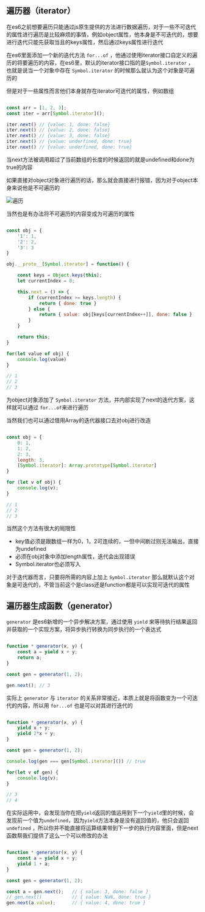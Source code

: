 ## 遍历器（iterator）

在es6之前想要遍历只能通过js原生提供的方法进行数据遍历，对于一些不可迭代的属性进行遍历是比较麻烦的事情，例如object属性，他本身是不可迭代的，想要进行迭代只能先获取当且的keys属性，然后通过keys属性进行迭代

在es6里面添加一个新的迭代方法 `for...of` ，他通过使用iterator接口自定义的遍历的将要遍历的内容，在es6里，默认的iterator接口指的是`Symbol.iterator` ，也就是说当一个对象中存在 `Symbol.iterator` 的时候那么就认为这个对象是可遍历的

但是对于一些属性而言他们本身就存在iterator可迭代的属性，例如数组

``` javascript

const arr = [1, 2, 3];
const iter = arr[Symbol.iterator]();

iter.next() // {value: 1, done: false}
iter.next() // {value: 2, done: false}
iter.next() // {value: 3, done: false}
iter.next() // {value: underfined, done: true}
iter.next() // {value: underfined, done: true}

```

当next方法被调用超过了当前数组的长度的时候返回的就是undefined和done为true的内容

如果直接对object对象进行遍历的话，那么就会直接进行报错，因为对于object本身来说他是不可遍历的

![遍历](../public/image/6.png)

当然也是有办法将不可遍历的内容变成为可遍历的属性

```javascript

const obj = {
    '1': 1,
    '2': 2,
    '3': 3
}

obj.__proto__[Symbol.iterator] = function() {

    const keys = Object.keys(this);
    let currentIndex = 0;

    this.next = () => {
        if (currentIndex >= keys.length) {
            return { done: true }
        } else {
            return { value: obj[keys[currentIndex++]], done: false }
        }
    }

    return this;
}

for(let value of obj) {
    console.log(value)
}

// 1
// 2
// 3

```

为object对象添加了 `Symbol.iterator` 方法，并内部实现了next的迭代方案，这样就可以通过 `for...of`来进行遍历

当然我们也可以通过借用Array的迭代器接口去对obj进行改造

``` javascript

const obj = {
    0: 1,
    1: 2,
    2: 3,
    length: 3,
    [Symbol.iterator]: Array.prototype[Symbol.iterator]
}

for (let v of obj) {
    console.log(v);
}

// 1
// 2
// 3
```

当然这个方法有很大的局限性

- key值必须是跟数组一样为0，1，2可连续的，一但中间断过则无法输出，直接为undefined
- 必须在obj对象中添加length属性，迭代会出现错误
- Symbol.iterator也必须写入

对于迭代器而言，只要将所需的内容上加上 `Symbol.iterator` 那么就默认这个对象是可迭代的，不管当前这个是class还是function都是可以实现可迭代的属性

## 遍历器生成函数（generator）

`generator` 是es6新增的一个异步解决方案，通过使用 `yield` 来等待执行结果返回并获取的一个实现方案，将异步执行转换为同步执行的一个表达式

``` javascript

function * generator(x, y) {
    const a = yield x + y;
    return a;
}

const gen = generator(1, 2);

gen.next(); // 3

```

实际上 `generator` 与 `iterator` 的关系非常接近，本质上就是将函数变为一个可迭代的内容，所以用 `for...of` 也是可以对其进行迭代的

```javascript

function * generator(x, y) {
    yield x + y;
    yield 2*x + y;
}

const gen = generator(1, 2);

console.log(gen === gen[Symbol.iterator]()) // true

for(let v of gen) {
    console.log(v);
}

// 3
// 4

```

在实际运用中，会发现当你在把`yield`返回的值运用到下一个`yield`里的时候，会发现前一个值为`undefined`，因为`yield`方法本身是没有返回值的，他只会返回 `undefined` ，所以你并不能直接将运算结果带到下一步的执行内容里面，但是next函数帮我们提供了这么一个可以修改的办法

``` javascript

function * generator(x, y) {
    const a = yield x + y;
    yield 1 + a;
}

const gen = generator(1, 2);

const a = gen.next();   // { value: 3, done: false }
// gen.next()           // { value: NaN, done: true }
gen.next(a.value);      // { value: 4, done: true }

```

